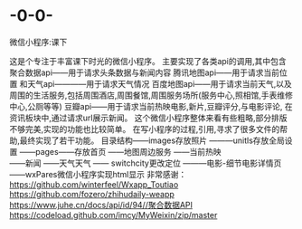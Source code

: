 # -0-0-
微信小程序:课下

这是个专注于丰富课下时光的微信小程序。
主要实现了各类api的调用,其中包含
聚合数据api——用于请求头条数据与新闻内容
腾讯地图api——用于请求当前位置
和天气api————用于请求天气情况
百度地图api——用于请求当前天气,以及周围的生活服务,包括周围酒店,周围餐馆,周围服务场所(服务中心,照相馆,手表维修中心,公厕等等) 
豆瓣api——用于请求当前热映电影,新片,豆瓣评分,与电影评论,
在资讯板块中,通过请求url展示新闻。 
这个微信小程序整体来看有些粗略,部分排版不够完美,实现的功能也比较简单。 
在写小程序的过程,引用,寻求了很多文件的帮助,最终实现了若干功能。
目录结构——images存放照片
       ———unitls存放全局设置
       ——pages——存放首页  ——地图周边服务
                         ——当前热映  
                         ——新闻
                         ——天气天气 
                         —— switchcity更改定位 
                         ———电影-细节电影详情页 
        ——wxPares微信小程序实现html显示
非常感谢：
https://github.com/winterfeel/Wxapp_Toutiao
https://github.com/fozero/zhihudaily-weapp
https://www.juhe.cn/docs/api/id/94//聚合数据API
https://codeload.github.com/imcy/MyWeixin/zip/master
